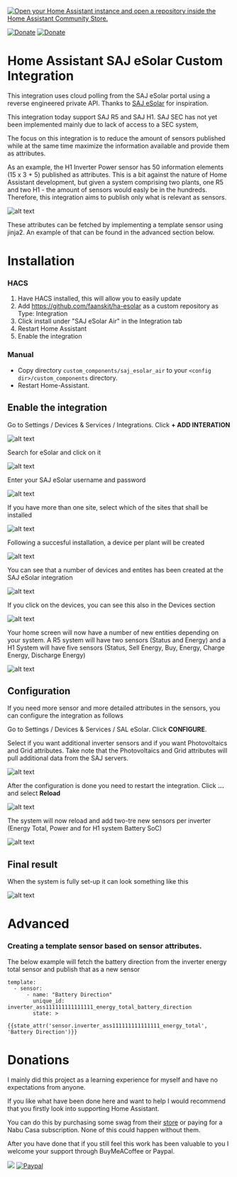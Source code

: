[![Open your Home Assistant instance and open a repository inside the Home Assistant Community Store.](https://my.home-assistant.io/badges/hacs_repository.svg)](https://my.home-assistant.io/redirect/hacs_repository/?owner=faanskit&repository=ha-esolar&category=integration)

[![Donate](https://img.shields.io/badge/Donate-PayPal-green.svg)](https://www.paypal.me/faanskit/) [![Donate](https://img.shields.io/badge/Donate-BuyMeCoffe-green.svg)](https://www.buymeacoffee.com/faanskit)

# Home Assistant SAJ eSolar Custom Integration
This integration uses cloud polling from the SAJ eSolar portal using a reverse engineered private API. 
Thanks to [SAJ eSolar](https://github.com/djansen1987/SAJeSolar) for inspiration.

This integration today support SAJ R5 and SAJ H1. SAJ SEC has not yet been implemented mainly due to lack of access to a SEC system,

The focus on this integration is to reduce the amount of sensors published while at the same time maximize the information available and provide them as attributes. 

As an example, the H1 Inverter Power sensor has 50 information elements (15 x 3 + 5) published as attributes. This is a bit against the nature of Home Assistant development, but given a system comprising two plants, one R5 and two H1 - the amount of sensors would easly be in the hundreds. Therefore, this integration aims to publish only what is relevant as sensors.

![alt text](https://github.com/faanskit/ha-esolar/blob/main/images/attributes.png)

These attributes can be fetched by implementing a template sensor using jinja2. An example of that can be found in the advanced section below.

# Installation
### HACS
1. Have HACS installed, this will allow you to easily update
2. Add https://github.com/faanskit/ha-esolar as a custom repository as Type: Integration
3. Click install under "SAJ eSolar Air" in the Integration tab
4. Restart Home Assistant
5. Enable the integration

### Manual
- Copy directory `custom_components/saj_esolar_air` to your `<config dir>/custom_components` directory.
- Restart Home-Assistant.

## Enable the integration
Go to Settings / Devices & Services / Integrations. Click **+ ADD INTERATION**

![alt text](https://github.com/faanskit/ha-esolar/blob/main/images/setup_step_1.png)

Search for eSolar and click on it

![alt text](https://github.com/faanskit/ha-esolar/blob/main/images/setup_step_2.png)

Enter your SAJ eSolar username and password

![alt text](https://github.com/faanskit/ha-esolar/blob/main/images/setup_step_3.png)

If you have more than one site, select which of the sites that shall be installed

![alt text](https://github.com/faanskit/ha-esolar/blob/main/images/setup_step_4.png)

Following a succesful installation, a device per plant will be created

![alt text](https://github.com/faanskit/ha-esolar/blob/main/images/setup_step_5.png)

You can see that a number of devices and entites has been created at the SAJ eSolar integration

![alt text](https://github.com/faanskit/ha-esolar/blob/main/images/setup_done_1.PNG)

If you click on the devices, you can see this also in the Devices section

![alt text](https://github.com/faanskit/ha-esolar/blob/main/images/setup_done_2.png)

Your home screen will now have a number of new entities depending on your system. A R5 system will have two sensors (Status and Energy) and a H1 System will have five sensors (Status, Sell Energy, Buy, Energy, Charge Energy, Discharge Energy)

![alt text](https://github.com/faanskit/ha-esolar/blob/main/images/setup_done_3.png)

## Configuration
If you need more sensor and more detailed attributes in the sensors, you can configure the integration as follows

Go to Settings / Devices & Services / SAL eSolar. Click **CONFIGURE**.

Select if you want additional inverter sensors and if you want Photovoltaics and Grid attributes.
Take note that the Photovoltaics and Grid attributes will pull additional data from the SAJ servers.

![alt text](https://github.com/faanskit/ha-esolar/blob/main/images/configure_step_1.png)

After the configuration is done you need to restart the integration. Click **...** and select **Reload**

![alt text](https://github.com/faanskit/ha-esolar/blob/main/images/configure_step_2.png)

The system will now reload and add two-tre new sensors per inverter (Energy Total, Power and for H1 system Battery SoC)

![alt text](https://github.com/faanskit/ha-esolar/blob/main/images/configure_step_3.png)

## Final result
When the system is fully set-up it can look something like this

![alt text](https://github.com/faanskit/ha-esolar/blob/main/images/all_done.png)

# Advanced
### Creating a template sensor based on sensor attributes.
The below example will fetch the battery direction from the inverter energy total sensor and publish that as a new sensor
```
template:
  - sensor:
      - name: "Battery Direction"
        unique_id: inverter_ass111111111111111_energy_total_battery_direction
        state: >
          {{state_attr('sensor.inverter_ass111111111111111_energy_total', 'Battery Direction')}}
```
# Donations
I mainly did this project as a learning experience for myself and have no expectations from anyone.

If you like what have been done here and want to help I would recommend that you firstly look into supporting Home
Assistant. 

You can do this by purchasing some swag from their [store](https://teespring.com/stores/home-assistant-store)
or paying for a Nabu Casa subscription. None of this could happen without them.

After you have done that if you still feel this work has been valuable to you I welcome your support through BuyMeACoffee or Paypal.

<a href="https://www.buymeacoffee.com/faanskit"><img src="https://img.buymeacoffee.com/button-api/?text=Buy me a coffee&emoji=&slug=faanskit&button_colour=FFDD00&font_colour=000000&font_family=Poppins&outline_colour=000000&coffee_colour=ffffff"></a> [![Paypal](https://www.paypalobjects.com/digitalassets/c/website/marketing/apac/C2/logos-buttons/optimize/44_Yellow_PayPal_Pill_Button.png)](https://paypal.me/faanskit)

